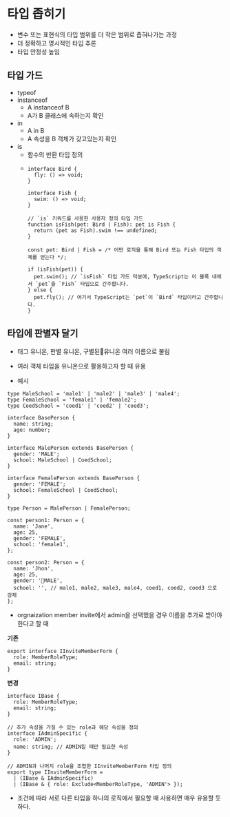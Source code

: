 # 타입 좁히기
- 변수 또는 표현식의 타입 범위를 더 작은 범위로 좁혀나가는 과정
- 더 정확하고 명시적인 타입 추론
- 타입 안정성 높임

## 타입 가드
- typeof
- instanceof
  - A instanceof B
  - A가 B 클래스에 속하는지 확인
- in
  - A in B
  - A 속성을 B 객체가 갖고있는지 확인
- is
  - 함수의 반환 타입 정의
  - ```
    interface Bird {
      fly: () => void;
    }
    
    interface Fish {
      swim: () => void;
    }
    
    // `is` 키워드를 사용한 사용자 정의 타입 가드
    function isFish(pet: Bird | Fish): pet is Fish {
      return (pet as Fish).swim !== undefined;
    }
    
    const pet: Bird | Fish = /* 어떤 로직을 통해 Bird 또는 Fish 타입의 객체를 얻는다 */;
    
    if (isFish(pet)) {
      pet.swim(); // `isFish` 타입 가드 덕분에, TypeScript는 이 블록 내에서 `pet`을 `Fish` 타입으로 간주합니다.
    } else {
      pet.fly(); // 여기서 TypeScript는 `pet`이 `Bird` 타입이라고 간주합니다.
    }
    ```


## 타입에 판별자 달기
- 태그 유니온, 판별 유니온, 구별된유니온 여러 이름으로 불림
- 여러 객체 타입을 유니온으로 활용하고자 할 때 유용

- 예시
```
type MaleSchool = 'male1' | 'male2' | 'male3' | 'male4';
type FemaleSchool = 'female1' | 'female2';
type CoedSchool = 'coed1' | 'coed2' | 'coed3';

interface BasePerson {
  name: string;
  age: number;
}

interface MalePerson extends BasePerson {
  gender: 'MALE';
  school: MaleSchool | CoedSchool;
}

interface FemalePerson extends BasePerson {
  gender: 'FEMALE';
  school: FemaleSchool | CoedSchool;
}

type Person = MalePerson | FemalePerson;

const person1: Person = {
  name: 'Jane',
  age: 25,
  gender: 'FEMALE',
  school: 'female1',
};

const person2: Person = {
  name: 'Jhon',
  age: 25,
  gender: 'MALE',
  school: '', // male1, male2, male3, male4, coed1, coed2, coed3 으로 강제
};

```


- orgnaization member invite에서 admin을 선택했을 경우 이름을 추가로 받아야 한다고 할 때

**기존**
```
export interface IInviteMemberForm {
  role: MemberRoleType;
  email: string;
}
```

**변경**
```
interface IBase {
  role: MemberRoleType;
  email: string;
}

// 추가 속성을 가질 수 있는 role과 해당 속성을 정의
interface IAdminSpecific {
  role: 'ADMIN';
  name: string; // ADMIN일 때만 필요한 속성
}

// ADMIN과 나머지 role을 조합한 IInviteMemberForm 타입 정의
export type IInviteMemberForm =
  | (IBase & IAdminSpecific)
  | (IBase & { role: Exclude<MemberRoleType, 'ADMIN'> });
```

- 조건에 따라 서로 다른 타입을 하나의 로직에서 필요할 때 사용하면 매우 유용할 듯 하다.

